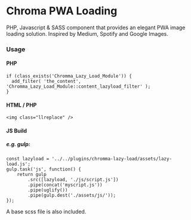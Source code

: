 # Chroma PWA Loading
PHP, Javascript & SASS component that provides an elegant PWA image loading solution. Inspired by Medium, Spotify and Google Images.

### Usage
#### PHP
```
if (class_exists('Chromma_Lazy_Load_Module')) {
  add_filter( 'the_content', 'Chromma_Lazy_Load_Module::content_lazyload_filter' );
}
```
#### HTML / PHP
 ```
 <img class="llreplace" />
 ```

#### JS Build

##### e.g. gulp:
```
const lazyload = '../../plugins/chromma-lazy-load/assets/lazy-load.js';
gulp.task('js', function() {
    return gulp
        .src([lazyload, './js/script.js'])
        .pipe(concat('myscript.js'))
        .pipe(uglify())
        .pipe(gulp.dest('./assets/js/'));
});
```

A base scss file is also included.

